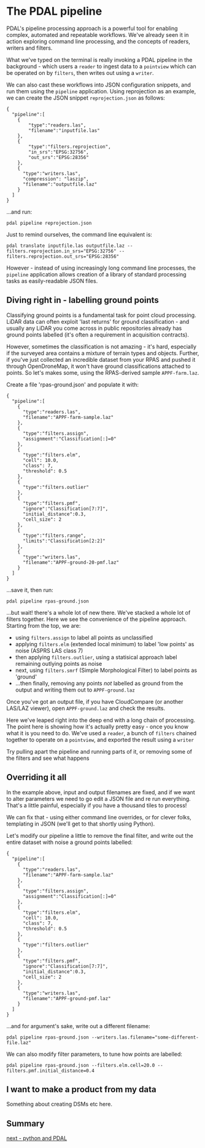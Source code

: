 # The PDAL pipeline

PDAL's pipeline processing approach is a powerful tool for enabling complex, automated and repeatable workflows. We've already seen it in action exploring command line processing, and the concepts of readers, writers and filters.

What we've typed on the terminal is really invoking a PDAL pipeline in the background - which users a `reader` to ingest data to a `pointview` which can be operated on by `filters`, then writes out using a `writer`.

We can also cast these workflows into JSON configuration snippets, and run them using the `pipeline` application. Using reprojection as an example, we can create the JSON snippet `reprojection.json` as follows:

```
{
  "pipeline":[
    {
        "type":"readers.las",
        "filename":"inputfile.las"
    },
    {
        "type":"filters.reprojection",
        "in_srs":"EPSG:32756",
        "out_srs":"EPSG:28356"
    },
    {
      "type":"writers.las",
      "compression": "laszip",
      "filename":"outputfile.laz"
    }
  ]
}
```
...and run:

`pdal pipeline reprojection.json`

Just to remind ourselves, the command line equivalent is:

`pdal translate inputfile.las outputfile.laz --filters.reprojection.in_srs="EPSG:32756" --filters.reprojection.out_srs="EPSG:28356"`


However - instead of using increasingly long command line processes, the `pipeline` application allows creation of a library of standard processing tasks as easily-readable JSON files.

## Diving right in - labelling ground points

Classifying ground points is a fundamental task for point cloud processing. LiDAR data can often exploit 'last returns' for ground classification - and usually any LiDAR you come across in public repositories already has ground points labelled (it's often a requirement in acquisition contracts).

However, sometimes the classification is not amazing - it's hard, especially if the surveyed area contains a mixture of terrain types and objects. Further, if you've just collected an incredible dataset from your RPAS and pushed it through OpenDroneMap, it won't have ground classifications attached to points. So let's makes some, using the RPAS-derived sample `APPF-farm.laz`.

Create a file 'rpas-ground.json' and populate it with:
```
{
  "pipeline":[
    {
      "type":"readers.las",
      "filename":"APPF-farm-sample.laz"
    },
    {
      "type":"filters.assign",
      "assignment":"Classification[:]=0"
    },
    {
      "type":"filters.elm",
      "cell": 10.0,
      "class": 7,
      "threshold": 0.5
    },
    {
      "type":"filters.outlier"
    },
    {
      "type":"filters.pmf",
      "ignore":"Classification[7:7]",
      "initial_distance":0.3,
      "cell_size": 2
    },
    {
      "type":"filters.range",
      "limits":"Classification[2:2]"
    },
    {
      "type":"writers.las",
      "filename":"APPF-ground-20-pmf.laz"
    }
  ]
}
```

...save it, then run:

`pdal pipeline rpas-ground.json`

...but wait! there's a whole lot of new there. We've stacked a whole lot of filters together. Here we see the convenience of the pipeline approach. Starting from the top, we are:

- using `filters.assign` to label all points as unclassified
- applying `filters.elm` (extended local minimum) to label 'low points' as noise (ASPRS LAS class 7)
- then applying `filters.outlier`, using a statisical approach label remaining outlying points as noise
- next, using `filters.smrf` (Simple Morphological Filter) to label points as 'ground'
- ...then finally, removing any points *not* labelled as ground from the output and writing them out to `APPF-ground.laz`

Once you've got an output file, if you have CloudCompare (or another LAS/LAZ viewer), open `APPF-ground.laz` and check the results.

Here we've leaped right into the deep end with a long chain of processing. The point here is showing how it's actually pretty easy - once you know what it is you need to do. We've used a `reader`, a bunch of `filters` chained together to operate on a `pointview`, and exported the result using a `writer`

Try pulling apart the pipeline and running parts of it, or removing some of the filters and see what happens


## Overriding it all

In the example above, input and output filenames are fixed, and if we want to alter parameters we need to go edit a JSON file and re run everything. That's a little painful, especially if you have a thousand tiles to process!

We can fix that - using either command line overrides, or for clever folks, templating in JSON (we'll get to that shortly using Python).

Let's modify our pipeline a little to remove the final filter, and write out the entire dataset with noise a ground points labelled:

```
{
  "pipeline":[
    {
      "type":"readers.las",
      "filename":"APPF-farm-sample.laz"
    },
    {
      "type":"filters.assign",
      "assignment":"Classification[:]=0"
    },
    {
      "type":"filters.elm",
      "cell": 10.0,
      "class": 7,
      "threshold": 0.5
    },
    {
      "type":"filters.outlier"
    },
    {
      "type":"filters.pmf",
      "ignore":"Classification[7:7]",
      "initial_distance":0.3,
      "cell_size": 2
    },
    {
      "type":"writers.las",
      "filename":"APPF-ground-pmf.laz"
    }
  ]
}
```

...and for argument's sake, write out a different filename:

`pdal pipeline rpas-ground.json --writers.las.filename="some-different-file.laz"`

We can also modify filter parameters, to tune how points are labelled:

`pdal pipeline rpas-ground.json --filters.elm.cell=20.0 --filters.pmf.initial_distance=0.4`

## I want to make a product from my data

Something about creating DSMs etc here.


## Summary

[next - python and PDAL](4-python-and-pdal.md)
